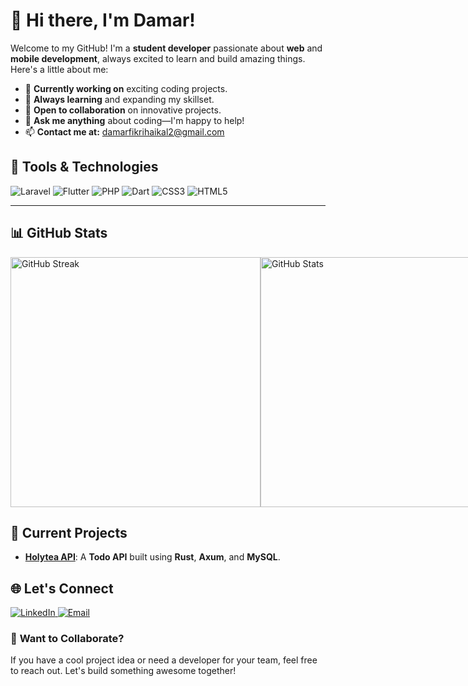 # 👋 Hi there, I'm Damar!


Welcome to my GitHub! I'm a **student developer** passionate about **web** and **mobile development**, always excited to learn and build amazing things. Here's a little about me:

- 🔭 **Currently working on** exciting coding projects.  
- 🌱 **Always learning** and expanding my skillset.  
- 👯 **Open to collaboration** on innovative projects.  
- 💬 **Ask me anything** about coding—I'm happy to help!  
- 📫 **Contact me at:** [damarfikrihaikal2@gmail.com](mailto:damarfikrihaikal2@gmail.com)  

## 🚀 Tools & Technologies
<p align="left">
   <img src="https://img.shields.io/badge/Laravel-FF2D20?style=for-the-badge&logo=laravel&logoColor=white" alt="Laravel">
   <img src="https://img.shields.io/badge/Flutter-02569B?style=for-the-badge&logo=flutter&logoColor=white" alt="Flutter">
   <img src="https://img.shields.io/badge/PHP-777BB4?style=for-the-badge&logo=php&logoColor=white" alt="PHP">
   <img src="https://img.shields.io/badge/Dart-0175C2?style=for-the-badge&logo=dart&logoColor=white" alt="Dart">
   <img src="https://img.shields.io/badge/CSS3-1572B6?style=for-the-badge&logo=css3&logoColor=white" alt="CSS3">
   <img src="https://img.shields.io/badge/HTML5-E34F26?style=for-the-badge&logo=html5&logoColor=white" alt="HTML5">
</p>

---

## 📊 GitHub Stats

<div style="display: flex;">
  <div style="flex: 1; min-width: 400px;">
    <img src="https://github-readme-streak-stats.herokuapp.com/?user=Shade2012&theme=radical" alt="GitHub Streak" width="400px">
  </div>
  <div style="flex: 1; min-width: 400px;">
    <img src="https://github-readme-stats.vercel.app/api?username=Shade2012&show_icons=true&theme=radical&include_all_commits=true&count_private=true" alt="GitHub Stats" width="400px">
  </div>
  <div style="flex: 2; min-width: 400px;">
    <img src="https://github-readme-stats.vercel.app/api/top-langs/?username=Shade2012&layout=compact&theme=radical&langs_count=10" alt="Top Languages" width="400px">
  </div>
</div>




## 🔧 Current Projects
- [**Holytea API**](https://github.com/Shade2012/holytea-api): A **Todo API** built using **Rust**, **Axum**, and **MySQL**.

## 🌐 Let's Connect
<p align="left">
   <a href="https://www.linkedin.com/in/damar-fikri-haikal-539b65294/" target="_blank">
      <img src="https://img.shields.io/badge/LinkedIn-0A66C2?style=for-the-badge&logo=linkedin&logoColor=white" alt="LinkedIn">
   </a>
   <a href="mailto:damarfikrihaikal2@gmail.com" target="_blank">
      <img src="https://img.shields.io/badge/Email-D14836?style=for-the-badge&logo=gmail&logoColor=white" alt="Email">
   </a>
</p>

### 🎯 **Want to Collaborate?**
If you have a cool project idea or need a developer for your team, feel free to reach out. Let's build something awesome together!
